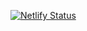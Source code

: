[![Netlify Status](https://api.netlify.com/api/v1/badges/2d5e7379-5928-4233-b277-9b1eb5a6bb61/deploy-status)](https://app.netlify.com/sites/r-intro-tuebingen/deploys)
